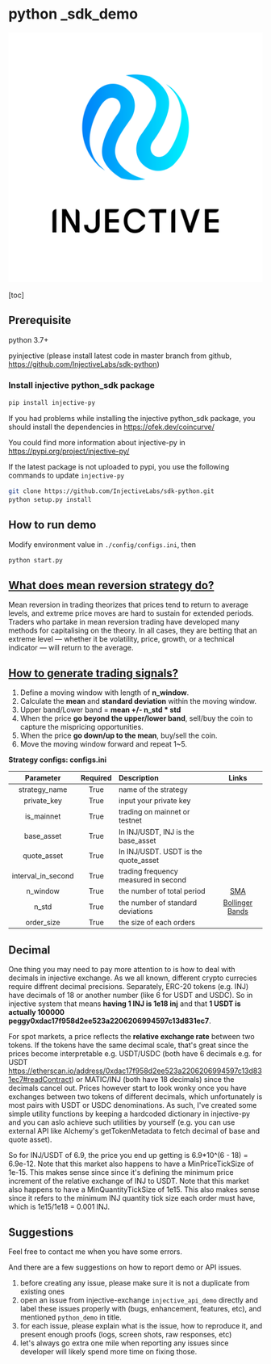 # python _sdk_demo


![](../../../logos/Logo_stacked_Brand_Black_with_space.png)


[toc]

## Prerequisite

python 3.7+

pyinjective (please install latest code in master branch from github, https://github.com/InjectiveLabs/sdk-python)

### Install injective python_sdk package

```bash
pip install injective-py
```

If you had problems while installing the injective python_sdk package, you should install the dependencies in
https://ofek.dev/coincurve/

You could find more information about injective-py in https://pypi.org/project/injective-py/

If the latest package is not uploaded to pypi, you use the following commands to update `injective-py`

```bash
git clone https://github.com/InjectiveLabs/sdk-python.git
python setup.py install
```

## How to run demo

Modify environment value in `./config/configs.ini`, then

```bash
python start.py
```

## [What does mean reversion strategy do?](https://www.cmcmarkets.com/en/trading-guides/mean-reversion)

Mean reversion in trading theorizes that prices tend to return to average levels, and extreme price moves are hard to sustain for extended periods. Traders who partake in mean reversion trading have developed many methods for capitalising on the theory. In all cases, they are betting that an extreme level — whether it be volatility, price, growth, or a technical indicator — will return to the average.

## [How to generate trading signals?](https://www.investopedia.com/trading/using-bollinger-bands-to-gauge-trends/)
1. Define a moving window with length of **n_window**.
2. Calculate the **mean** and **standard deviation** within the moving window.
3. Upper band/Lower band = **mean +/- n_std * std**
4. When the price **go beyond the upper/lower band**, sell/buy the coin to capture the mispricing opportunities.
5. When the price **go down/up to the mean**, buy/sell the coin.
6. Move the moving window forward and repeat 1~5. 

**Strategy configs: configs.ini**

| Parameter | Required| Description| Links|
|:-------:|:-------:|:----------|:-----:|
|strategy_name|True|name of the strategy||
|private_key|True|input your private key||
|is_mainnet|True|trading on mainnet or testnet||
|base_asset|True|In INJ/USDT, INJ is the base_asset||
|quote_asset|True|In INJ/USDT. USDT is the quote_asset||
|interval_in_second|True|trading frequency measured in second|
|n_window|True|the number of total period|[SMA](https://www.investopedia.com/terms/s/sma.asp)|
|n_std|True|the number of standard deviations|[Bollinger Bands](https://www.investopedia.com/trading/using-bollinger-bands-to-gauge-trends/)|
|order_size|True|the size of each orders||
## Decimal

One thing you may need to pay more attention to is how to deal with decimals in injective exchange. As we all known, different crypto currecies require diffrent decimal precisions. Separately, ERC-20 tokens (e.g. INJ) have decimals of 18 or another number (like 6 for USDT and USDC).  So in injective system that means **having 1 INJ is 1e18 inj** and that **1 USDT is actually 100000 peggy0xdac17f958d2ee523a2206206994597c13d831ec7**.

For spot markets, a price reflects the **relative exchange rate** between two tokens. If the tokens have the same decimal scale, that's great since the prices become interpretable e.g. USDT/USDC (both have 6 decimals e.g. for USDT https://etherscan.io/address/0xdac17f958d2ee523a2206206994597c13d831ec7#readContract) or MATIC/INJ (both have 18 decimals) since the decimals cancel out.  Prices however start to look wonky once you have exchanges between two tokens of different decimals, which unfortunately is most pairs with USDT or USDC denominations.  As such, I've created some simple utility functions by keeping a hardcoded dictionary in injective-py and you can aslo achieve such utilities by yourself (e.g. you can use external API like Alchemy's getTokenMetadata to fetch decimal of base and quote asset).

So for INJ/USDT of 6.9, the price you end up getting is 6.9*10^(6 - 18) = 6.9e-12.  Note that this market also happens to have a MinPriceTickSize of 1e-15. This makes sense since since it's defining the minimum price increment of the relative exchange of INJ to USDT.  Note that this market also happens to have a MinQuantityTickSize of 1e15. This also makes sense since it refers to the minimum INJ quantity tick size each order must have, which is 1e15/1e18 = 0.001 INJ.

## Suggestions

Feel free to contact me when you have some errors.

And there are a few suggestions on how to report demo or API  issues.

1. before creating any issue, please make sure it is not a duplicate from existing ones
2. open an issue from injective-exchange `injective_api_demo` directly and label these issues properly with (bugs, enhancement, features, etc), and mentioned `python_demo` in title.
3. for each issue, please explain what is the issue, how to reproduce it, and present enough proofs (logs, screen shots, raw responses, etc)
4. let's always go extra one mile when reporting any issues since developer will likely spend more time on fixing those.
